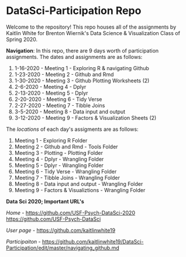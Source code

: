 # DataSci-Participation Repo

Welcome to the repository! This repo houses all of the assignments by Kaitlin White for Brenton Wiernik's Data Science & Visualization Class of Spring 2020.

__Navigation__:
In this repo, there are 9 days worth of participation assignments. The dates and assignments are as follows:
1) 1-16-2020 - Meeting 1 - Exploring R & navigating Github
2) 1-23-2020 - Meeting 2 - Github and Rmd
3) 1-30-2020 - Meeting 3 - Github Plotting Worksheets (2)
4) 2-6-2020 - Meeting 4 - Dplyr
5) 2-13-2020 - Meeting 5 - Dplyr
6) 2-20-2020 - Meeting 6 - Tidy Verse
7) 2-27-2020 - Meeting 7 - Tibble Joins
8) 3-5-2020 - Meeting 8 - Data input and output
9) 3-12-2020 - Meeting 9 - Factors & Visualization Sheets (2)

The _locations_ of each day's assigments are as follows:
1) Meeting 1 - Exploring R Folder
2) Meeting 2 - Github and Rmd - Tools Folder
3) Meeting 3 - Plotting - Plotting Folder
4) Meeting 4 - Dplyr - Wrangling Folder
5) Meeting 5 - Dplyr - Wrangling Folder
6) Meeting 6 - Tidy Verse - Wrangling Folder
7) Meeting 7 - Tibble Joins - Wrangling Folder
8) Meeting 8 - Data input and output - Wrangling Folder
9) Meeting 9 - Factors & Visualiztions - Wrangling Folder


__Data Sci 2020; Important URL's__

*Home* - https://github.com/USF-Psych-DataSci-2020
         https://github.com/USF-Psych-DataSci

*User page* - https://github.com/kaitlinwhite19

*Participaiton* - https://github.com/kaitlinwhite19/DataSci-Participation/edit/master/navigating_github.md
